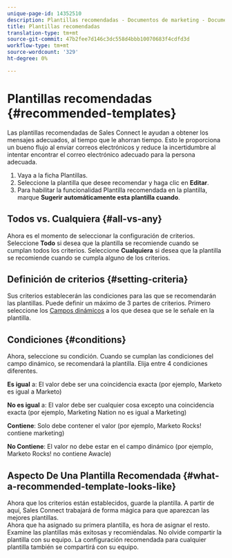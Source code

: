 ```yaml
---
unique-page-id: 14352510
description: Plantillas recomendadas - Documentos de marketing - Documentación del producto
title: Plantillas recomendadas
translation-type: tm+mt
source-git-commit: 47b2fee7d146c3dc558d4bbb10070683f4cdfd3d
workflow-type: tm+mt
source-wordcount: '329'
ht-degree: 0%

---
```



# Plantillas recomendadas {#recommended-templates}

Las plantillas recomendadas de Sales Connect le ayudan a obtener los mensajes adecuados, al tiempo que le ahorran tiempo. Esto le proporciona un bueno flujo al enviar correos electrónicos y reduce la incertidumbre al intentar encontrar el correo electrónico adecuado para la persona adecuada.

1. Vaya a la ficha Plantillas.
1. Seleccione la plantilla que desee recomendar y haga clic en **Editar**.
1. Para habilitar la funcionalidad Plantilla recomendada en la plantilla, marque **Sugerir automáticamente esta plantilla cuando**.

## Todos vs. Cualquiera {#all-vs-any}

Ahora es el momento de seleccionar la configuración de criterios. Seleccione **Todo** si desea que la plantilla se recomiende cuando se cumplan todos los criterios. Seleccione **Cualquiera** si desea que la plantilla se recomiende cuando se cumpla alguno de los criterios.

## Definición de criterios {#setting-criteria}

Sus criterios establecerán las condiciones para las que se recomendarán las plantillas. Puede definir un máximo de 3 partes de criterios. Primero seleccione los [Campos dinámicos](https://nation.marketo.com/hc/en-us/articles/203348440-What-Are-Dynamic-Fields-) a los que desea que se le señale en la plantilla.

## Condiciones {#conditions}

Ahora, seleccione su condición. Cuando se cumplan las condiciones del campo dinámico, se recomendará la plantilla. Elija entre 4 condiciones diferentes.

**Es igual** a: El valor debe ser una coincidencia exacta (por ejemplo, Marketo es igual a Marketo)

**No es igual** a: El valor debe ser cualquier cosa excepto una coincidencia exacta (por ejemplo, Marketing Nation no es igual a Marketing)

**Contiene**: Solo debe contener el valor (por ejemplo, Marketo Rocks! contiene marketing)

**No Contiene**: El valor no debe estar en el campo dinámico (por ejemplo, Marketo Rocks! no contiene Awacle)

## Aspecto De Una Plantilla Recomendada {#what-a-recommended-template-looks-like}

Ahora que los criterios están establecidos, guarde la plantilla. A partir de aquí, Sales Connect trabajará de forma mágica para que aparezcan las mejores plantillas.\
Ahora que ha asignado su primera plantilla, es hora de asignar el resto. Examine las plantillas más exitosas y recomiéndalas. No olvide compartir la plantilla con su equipo. La configuración recomendada para cualquier plantilla también se compartirá con su equipo.


